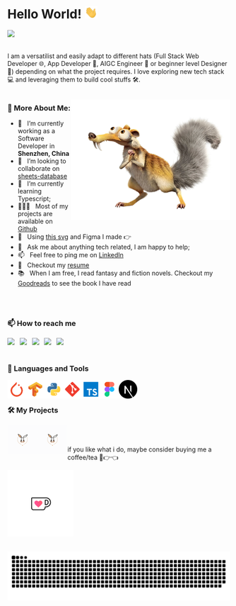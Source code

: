 # Hello World!  <img src="assets/hi.gif" width="29px">
![](https://komarev.com/ghpvc/?username=raykindle&label=Profile%20Visits&color=blue&style=for-the-badge)
<br>
<br/>

I am a versatilist and easily adapt to different hats (Full Stack Web Developer 🌐, App Developer 📱, AIGC Engineer 🤖 or beginner level Designer 🎨) depending on what the project requires. I love exploring new tech stack 💻 and leveraging them to build cool stuffs 🛠️.
<br>
<br/>

<img align="right" alt="GIF" src="assets/Squirrel.png" width="360px"/>

### 🧐 More About Me:

- 🔭 &nbsp; I’m currently working as a Software Developer in  **Shenzhen, China**
- 🤝 &nbsp; I’m looking to collaborate on [sheets-database](https://github.com/rahul-jha98/sheets-database)
- 🌱 &nbsp; I’m currently learning Typescript; 
- 👨🏻‍💻 &nbsp; Most of my projects are available on [Github](https://github.com/rahul-jha98?tab=repositories)
- 🎨 &nbsp; Using [this svg](https://storyset.com/illustration/javascript-frameworks/amico) and Figma I made 👉
- 💬 &nbsp; Ask me about anything tech related, I am happy to help;
- 📫 &nbsp; Feel free to ping me on [LinkedIn](https://www.linkedin.com/in/rahul-jha98/)
- 📝 &nbsp; Checkout my [resume](https://drive.google.com/file/d/1ZpR5pVBTnl_Qybq7GE3MGy1SB1JehVSE/view?usp=sharing)
- 📚 &nbsp; When I am free, I read fantasy and fiction novels. Checkout my [Goodreads](https://www.goodreads.com/rahul-jha98) to see the book I have read
<br>
<br/>

### 📫 How to reach me
[<img src="https://img.icons8.com/color/48/000000/twitter.png" width="3.5%"/>]()  &nbsp; 
[<img src="https://img.icons8.com/color/48/000000/linkedin.png" width="3.5%"/>]()  &nbsp; 
[<img src="https://img.icons8.com/fluent/48/000000/facebook-new.png" width="3.5%"/>]()  &nbsp; 
[<img src="https://img.icons8.com/fluent/48/000000/instagram-new.png" width="3.5%"/>]()  &nbsp; 
<a href="mailto:aditya.pal.science@gmail.com"> <img src="https://img.icons8.com/fluent/48/000000/gmail.png" width="3.5%"/> </a>
<br>
<br/>

### 🔨 Languages and Tools
<a href="https://pytorch.org/" target="_blank"> <img align="left" src="assets/pytorch.svg" alt="PyTorch" height="42px"/> </a>
<a href="https://www.tensorflow.org" target="_blank"> <img align="left" src="assets/tensorflow.svg" alt="TensorFlow" height="42px"/> </a>
<a href="https://www.python.org" target="_blank"> <img align="left" src="assets/python.svg" alt="Python" height ="42px"/> </a>
<a href="https://git-scm.com/" target="_blank"> <img align="left" src="assets/git.svg" alt="Git" height="42px"/> </a>
<a href="https://www.typescriptlang.org/" target="_blank"> <img align="left" src="assets/typescript.svg" alt="Typescript" height ="42px"/> </a>
<a href="https://www.figma.com/" target="_blank"> <img align="left" src="assets/figma.svg" alt="Figma" height="42px"/> </a>
<a href="https://nextjs.org/" target="_blank"> <img align="left" src="assets/next-js.svg" alt="Next.js" height="42px"/> </a>
<br>
<br/>

### 🛠️ My Projects
<a href="https://art.aigc8.cc/" target="_blank"> <img align="left" src="assets/apple-touch-icon.png" alt="art" height="68px"/> </a>
<a href="https://blog.aigc8.cc/" target="_blank"> <img align="left" src="assets/apple-touch-icon.png" alt="art" height="68px"/> </a>
<br>
<br/>

if you like what i do, maybe consider buying me a coffee/tea 🥺👉👈

<a href="" target="_blank"><img src="assets/caffe.gif" alt="Buy Me A Coffee" width="150" ></a>
<br>
<br/>

![raykindle's github activity graph](https://raw.githubusercontent.com/raykindle/raykindle/output/github-contribution-grid-snake.svg)
